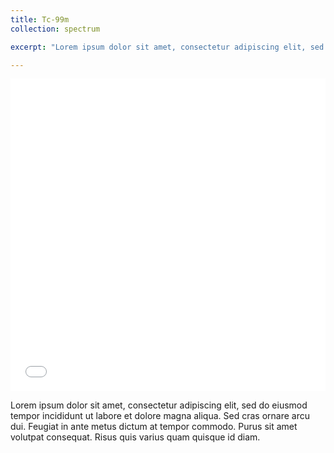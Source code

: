 ```yaml
---
title: Tc-99m
collection: spectrum

excerpt: "Lorem ipsum dolor sit amet, consectetur adipiscing elit, sed do eiusmod tempor incididunt ut labore et dolore magna aliqua. Sed cras ornare arcu dui. Feugiat in ante metus dictum at tempor commodo. Purus sit amet volutpat consequat. Risus quis varius quam quisque id diam."

---
```


<iframe width="100%" height="500" src="/assets/spectra/Tc-99m.html" title="Tc-99m gamma spectrum" frameborder="0" allowfullscreen></iframe>

Lorem ipsum dolor sit amet, consectetur adipiscing elit, sed do eiusmod tempor incididunt ut labore et dolore magna aliqua. Sed cras ornare arcu dui. Feugiat in ante metus dictum at tempor commodo. Purus sit amet volutpat consequat. Risus quis varius quam quisque id diam.

